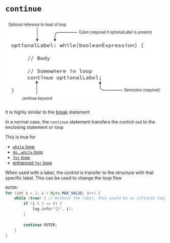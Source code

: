 # `continue`

![continue basic syntax](../assets/continue_basic_syntax.png)

It is highly similar to the [break](break.md) statement

In a normal case, the `continue` statement transfers the control out to the enclosing statement or loop

This is true for

- [`while` loop](while.md)
- [`do`...`while` loop](do_while.md)
- [`for` loop](for.md)
- [enhanced `for` loop](for_each.md)

When used with a label, the control is transfer to the structure with that specific label. This can be used to change the loop flow

``` java
OUTER:
for (int i = 1; i < Byte.MAX_VALUE; i++) {
    while (true) { // Without the label, this would be an infinite loop
        if (i % 2 == 0) {
            log.info("{}", i);
        }

        continue OUTER;
    }
}
```

